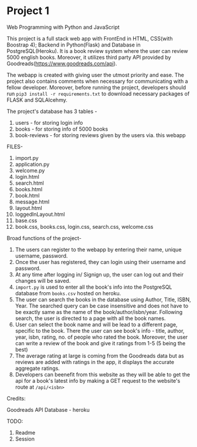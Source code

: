 # Project 1

Web Programming with Python and JavaScript

This project is a full stack web app with FrontEnd in HTML, CSS(with Boostrap 4); Backend in Python(Flask) and Database in PostgreSQL(Heroku). It is a book review system where the user can review 5000 english books. Moreover, it utilizes third party API provided by Goodreads(https://www.goodreads.com/api).

The webapp is created with giving user the utmost priority and ease. The project also contains comments when necessary for communicating with a fellow developer. 
Moreover, before running the project, developers should run ``` pip3 install -r requirements.txt ``` to download necessary packages of FLASK and SQLAlcehmy.


The project's database has 3 tables - 
1. users - for storing login info
2. books - for storing info of 5000 books
3. book-reviews - for storing reviews given by the users via. this webapp

FILES-
1. import.py
2. application.py
3. welcome.py
4. login.html
5. search.html
6. books.html
7. book.html
8. message.html
9. layout.html
10. loggedInLayout.html
11. base.css
12. book.css, books.css, login.css, search.css, welcome.css

Broad functions of the project-
1. The users can register to the webapp by entering their name, unique username, password.
2. Once the user has registered, they can login using their username and password.
3. At any time after logging in/ Signign up, the user can log out and their changes will be saved.
4. ``` import.py ``` is used to enter all the book's info into the PostgreSQL database from ``` books.csv ``` hosted on heroku.
5. The user can search the books in the database using Author, Title, ISBN, Year. The searched query can be case insensitive and does not have to be exactly same as the name of the book/author/isbn/year. Following search, the user is directed to a page with all the book names.
6. User can select the book name and will be lead to a different page, specific to the book. There the user can see book's info - title, author, year, isbn, rating, no. of people who rated the book. Moreover, the user can write a review of the book and give it ratings from 1-5 (5 being the best)
7. The average rating at large is coming from the Goodreads data but as reviews are added with ratings in the app, it displays the accurate aggregate ratings.
8. Developers can beenefit from this website as they will be able to get the api for a book's latest info by making a GET request to the website's route at ``` /api/<isbn> ```

Credits:

Goodreads API
Database - heroku

TODO:
1. Readme
2. Session